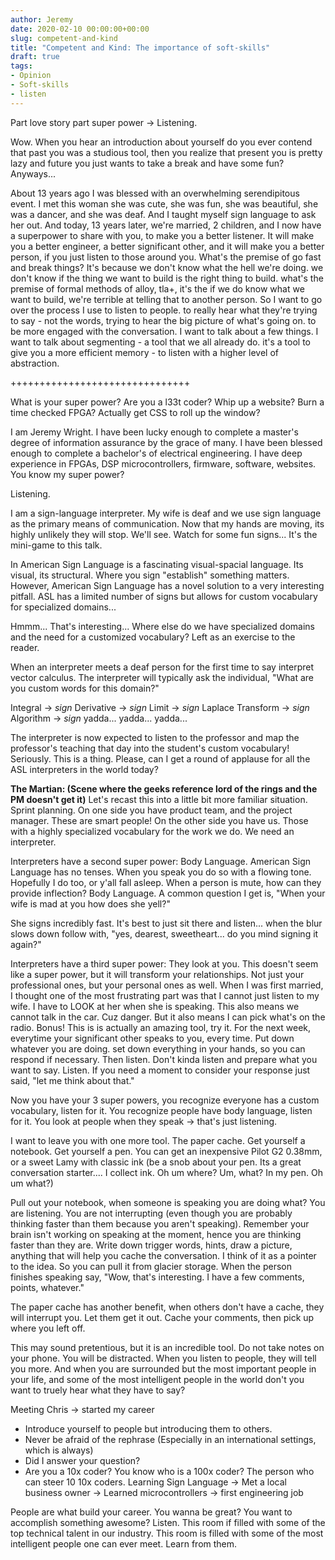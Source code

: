 ```yaml
---
author: Jeremy
date: 2020-02-10 00:00:00+00:00
slug: competent-and-kind
title: "Competent and Kind: The importance of soft-skills"
draft: true
tags:
- Opinion
- Soft-skills
- listen
---
```


Part love story part super power -> Listening.

Wow. When you hear an introduction about yourself do you ever contend that
past you was a studious tool, then you realize that present you is pretty lazy
and future you just wants to take a break and have some fun? Anyways...

About 13 years ago I was blessed with an overwhelming serendipitous event. I
met this woman she was cute, she was fun, she was beautiful, she was a dancer,
and she was deaf. And I taught myself sign language to ask her out. And
today, 13 years later, we're married, 2 children, and I now have a superpower
to share with you, to make you a better listener. It will make you a better
engineer, a better significant other, and it will make you a better person, if
you just listen to those around you. What's the premise of go fast and break
things? It's because we don't know what the hell we're doing. we don't know if
the thing we want to build is the right thing to build. what's the premise
of formal methods of alloy, tla+, it's the if we do know what we want to
build, we're terrible at telling that to another person. So I want to go over
the process I use to listen to people. to really hear what they're trying to
say - not the words, trying to hear the big picture of what's going on. to
be more engaged with the conversation. I want to talk about a few things.
I want to talk about segmenting - a tool that we all already do. it's a tool
to give you a more efficient memory - to listen with a higher level of
abstraction. 

+++++++++++++++++++++++++++++++

What is your super power? Are you a l33t coder? Whip up a website? Burn a time
checked FPGA? Actually get CSS to roll up the window? 

I am Jeremy Wright. I have been lucky enough to complete a master's degree of
information assurance by the grace of many. I have been blessed enough to
complete a bachelor's of electrical engineering. I have deep experience in
FPGAs, DSP microcontrollers, firmware, software, websites. You know my super
power? 

Listening. 

I am a sign-language interpreter. My wife is deaf and we use sign language as
the primary means of communication. Now that my hands are moving, its highly
unlikely they will stop. We'll see. Watch for some fun signs... It's the
mini-game to this talk.

In American Sign Language is a fascinating visual-spacial language. Its visual, its
structural. Where you sign "establish" something matters. However, American
Sign Language has a novel solution to a very interesting pitfall. ASL has
a limited number of signs but allows for custom vocabulary for specialized
domains...

Hmmm... That's interesting... Where else do we have specialized domains and
the need for a customized vocabulary? Left as an exercise to the reader.

When an interpreter meets a deaf person for the first time to say interpret
vector calculus. The interpreter will typically ask the individual, "What are
you custom words for this domain?" 

Integral -> *sign*
Derivative -> *sign*
Limit -> *sign*
Laplace Transform -> *sign*
Algorithm -> *sign*
yadda... yadda... yadda...

The interpreter is now expected to listen to the professor and map the
professor's teaching that day into the student's custom vocabulary! Seriously.
This is a thing. Please, can I get a round of applause for all the ASL
interpreters in the world today?

**The Martian: (Scene where the geeks reference lord of the rings and the PM
doesn't get it)**
Let's recast this into a little bit more familiar situation. Sprint planning.
On one side you have product team, and the project manager. These are smart
people! On the other side you have us. Those with a highly specialized
vocabulary for the work we do. We need an interpreter. 


Interpreters have a second super power: Body Language. American Sign Language
has no tenses. When you speak you do so with a flowing tone. Hopefully I do
too, or y'all fall asleep. When a person is mute, how can they provide
inflection? Body Language. A common question I get is, "When your wife is mad
at you how does she yell?" 

She signs incredibly fast. It's best to just sit there and listen... when the
blur slows down follow with, "yes, dearest, sweetheart... do you mind signing
it again?"

Interpreters have a third super power: They look at you. This doesn't seem
like a super power, but it will transform your relationships. Not just your
professional ones, but your personal ones as well.  When I was first married,
I thought one of the most frustrating part was that I cannot just listen to my
wife. I have to LOOK at her when she is speaking. This also means we cannot
talk in the car. Cuz danger. But it also means I can pick what's on the radio.
Bonus! This is is actually an amazing tool, try it. For the next week,
everytime your significant other speaks to you, every time. Put down whatever
you are doing. set down everything in your hands, so you can respond if
necessary. Then listen. Don't kinda listen and prepare what you want to say.
Listen. If you need a moment to consider your response just said, "let me
think about that."

Now you have your 3 super powers, you recognize everyone has a custom
vocabulary, listen for it. You recognize people have body language, listen for
it. You look at people when they speak -> that's just listening.

I want to leave you with one more tool. The paper cache. Get yourself
a notebook. Get yourself a pen. You can get an inexpensive Pilot G2 0.38mm, or
a sweet Lamy with classic ink (be a snob about your pen. Its a great
conversation starter.... I collect ink. Oh um where? Um, what? In my pen. Oh
um what?)

Pull out your notebook, when someone is speaking you are doing what? You are
listening. You are not interrupting (even though you are probably thinking
faster than them because you aren't speaking). Remember your brain isn't
working on speaking at the moment, hence you are thinking faster than they
are. Write down trigger words, hints, draw a picture, anything that will help
you cache the conversation. I think of it as a pointer to the idea. So you can
pull it from glacier storage.  When the person finishes speaking say, "Wow,
that's interesting. I have a few comments, points, whatever." 

The paper cache has another benefit, when others don't have a cache, they will
interrupt you. Let them get it out. Cache your comments, then pick up where
you left off. 

This may sound pretentious, but it is an incredible tool. Do not take notes on
your phone. You will be distracted. When you listen to people, they will tell
you more. And when you are surrounded but the most important people in your
life, and some of the most intelligent people in the world don't you want to
truely hear what they have to say?


Meeting Chris -> started my career
- Introduce yourself to people but introducing them to others.
- Never be afraid of the rephrase (Especially in an international settings,
  which is always)
- Did I answer your question?
- Are you a 10x coder? You know who is a 100x coder? The person who can steer 10
  10x coders. 
Learning Sign Language -> Met a local business owner -> Learned
microcontrollers -> first engineering job

People are what build your career. You wanna be great? You want to accomplish
something awesome? Listen. This room if filled with some of the top technical
talent in our industry. This room is filled with some of the most intelligent
people one can ever meet. Learn from them. 




